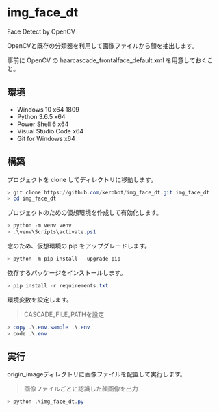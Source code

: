 # img_face_dt

Face Detect by OpenCV

OpenCVと既存の分類器を利用して画像ファイルから顔を抽出します。

事前に OpenCV の haarcascade_frontalface_default.xml を用意しておくこと。

## 環境

* Windows 10 x64 1809
* Python 3.6.5 x64
* Power Shell 6 x64
* Visual Studio Code x64
* Git for Windows x64

## 構築

プロジェクトを clone してディレクトリに移動します。

```powershell
> git clone https://github.com/kerobot/img_face_dt.git img_face_dt
> cd img_face_dt
```

プロジェクトのための仮想環境を作成して有効化します。

```powershell
> python -m venv venv
> .\venv\Scripts\activate.ps1
```

念のため、仮想環境の pip をアップグレードします。

```powershell
> python -m pip install --upgrade pip
```

依存するパッケージをインストールします。

```powershell
> pip install -r requirements.txt
```

環境変数を設定します。

> CASCADE_FILE_PATHを設定

```powershell
> copy .\.env.sample .\.env
> code .\.env
```

## 実行

origin_imageディレクトリに画像ファイルを配置して実行します。

> 画像ファイルごとに認識した顔画像を出力

```powershell
> python .\img_face_dt.py
```
